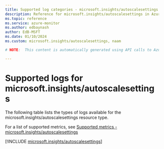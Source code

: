 ```yaml
---
title: Supported log categories - microsoft.insights/autoscalesettings
description: Reference for microsoft.insights/autoscalesettings in Azure Monitor Logs.
ms.topic: reference
ms.service: azure-monitor
ms.author: edbaynash
author: EdB-MSFT
ms.date: 01/10/2024
ms.custom: microsoft.insights/autoscalesettings, naam

# NOTE:  This content is automatically generated using API calls to Azure. Any edits made on these files will be overwritten in the next run of the script. 

---
```





# Supported logs for microsoft.insights/autoscalesettings  
The following table lists the types of logs available for the microsoft.insights/autoscalesettings resource type.
  
  
  
For a list of supported metrics, see [Supported metrics - microsoft.insights/autoscalesettings](../supported-metrics/microsoft-insights-autoscalesettings-metrics.md)  
  

  
[!INCLUDE [microsoft.insights/autoscalesettings](./includes/microsoft-insights-autoscalesettings-logs-include.md)]  
  
  

